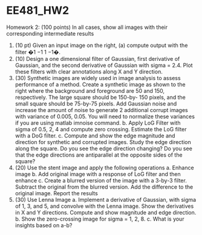 # EE481_HW2

Homework 2: (100 points) In all cases, show all images with their corresponding intermediate results
1. (10 pt) Given an input image on the right, (a) compute
output with the filter �1 −1
1 −1�.
1. (10) Design a one dimensional filter of Gaussian, first
derivative of Gaussian, and the second derivative of Gaussian
with sigma = 2.4. Plot these filters with clear annotations
along X and Y direction.
2. (30) Synthetic images are widely used in image analysis to
assess performance of a method. Create a synthetic image as
shown to the right where the background and foreground are
50 and 150, respectively. The large square should be 150-by-
150 pixels, and the small square should be 75-by-75 pixels. Add Gaussian noise
and increase the amount of noise to generate 2 additional corrupt images with
variance of 0.005, 0.05. You will need to normalize these variances if you are
using matlab imnoise command.
b. Apply LoG Filter with sigma of 0.5, 2, 4 and compute zero crossing.
Estimate the LoG filter with a DoG filter.
c. Compute and show the edge magnitude and direction for synthetic and corrupted images.
Study the edge direction along the square. Do you see the edge direction changing? Do you
see that the edge directions are antiparallel at the opposite sides of the square?
3. (20) Use the stent image and apply the following operations
a. Enhance image
b. Add original image with a response of LoG filter and then enhance
c. Create a blurred version of the image with a 3-by-3 filter. Subtract the original from the
blurred version. Add the difference to the original image. Report the results
4. (30) Use Lenna Image
a. Implement a derivative of Gaussian, with sigma of 1, 3, and 5, and convolve with the
Lenna image. Show the derivatives in X and Y directions. Compute and show magnitude
and edge direction.
b. Show the zero-crossing image for sigma = 1, 2, 8.
c. What is your insights based on a-b?

